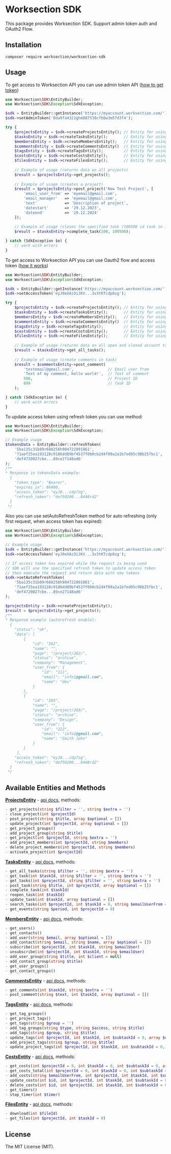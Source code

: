 # Worksection SDK

This package provides Worksection SDK. Support admin token auth and OAuth2 Flow.

## Installation

```
composer require worksection/worksection-sdk
```


## Usage
To get access to Worksection API you can use admin token API ([how to get token](https://worksection.com/en/faq/api-start.html))
```php
use Worksection\SDK\EntityBuilder;
use Worksection\SDK\Exception\SdkException;

$sdk = EntityBuilder::getInstance('https://myaccount.worksection.com/');
$sdk->setAdminToken('0da9fa4321ghm887530cfb8w3m57d3f4');

try {
    $projectsEntity = $sdk->createProjectsEntity(); // Entity for using projects api methods
    $tasksEntity = $sdk->createTasksEntity();       // Entity for using tasks api methods
    $membersEntity = $sdk->createMembersEntity();   // Entity for using members api methods
    $commentsEntity = $sdk->createCommentsEntity()  // Entity for using comments api methods
    $tagsEntity = $sdk->createTagsEntity();         // Entity for using tags api methods
    $costsEntity = $sdk->createCostsEntity();       // Entity for using costs api methods
    $filesEntity = $sdk->createFilesEntity();       // Entity for using files api methods
    
    // Example of usage (returns data on all projects)
    $result = $projectsEntity->get_projects();
    
    // Example of usage (creates a project)
    $result = $projectsEntity->post_project('New Test Project', [
        'email_user_from' => 'myemail@gmail.com',
        'email_manager'   => 'myemail@gmail.com',
        'text'            => 'Description of project',
        'datestart'       => '29.12.2023',
        'dateend'         => '29.12.2024'
    ]);
    
    // Example of usage (closes the specified task (100500 id task in 100 id project)
    $result = $tasksEntity->complete_task(100, 100500);

} catch (SdkException $e) {
    // work with errors
}
```
To get access to Worksection API you can use Oauth2 flow and access token ([how it works](https://worksection.com/en/faq/oauth.html))
```php
use Worksection\SDK\EntityBuilder;
use Worksection\SDK\Exception\SdkException;

$sdk = EntityBuilder::getInstance('https://myaccount.worksection.com/');
$sdk->setAccessToken('eyJ0eXAiOiJKV...3v3tKTcdp8zg');

try {
    $projectsEntity = $sdk->createProjectsEntity(); // Entity for using projects api methods
    $tasksEntity = $sdk->createTasksEntity();       // Entity for using tasks api methods
    $membersEntity = $sdk->createMembersEntity();   // Entity for using members api methods
    $commentsEntity = $sdk->createCommentsEntity()  // Entity for using comments api methods
    $tagsEntity = $sdk->createTagsEntity();         // Entity for using tags api methods
    $costsEntity = $sdk->createCostsEntity();       // Entity for using costs api methods
    $filesEntity = $sdk->createFilesEntity();       // Entity for using files api methods
    
    // Example of usage (returns data on all open and closed account tasks/subtasks)
    $result = $tasksEntity->get_all_tasks();
    
    // Example of usage (create comments in task)
    $result = $commentsEntity->post_comment(
        'testemail@gmail.com',               // Email user from
        'Text of my comment, hello world!',  // Text of comment
        500,                                 // Project ID
        899                                  // Task ID
    );

} catch (SdkException $e) {
    // work with errors
}
```
To update access token using refresh token you can use method:
```php
use Worksection\SDK\EntityBuilder;
use Worksection\SDK\Exception\SdkException;

// Example usage
$tokensData = EntityBuilder::refreshToken(
    '5ba135c31b89r688256h984722891861',                                 // client id
    '71aef25ea193128c9186dd89bf4537f0b0cb2d4f09a2a1b7ed05c98b25fbc1',   // client secret
    'def4720027cbe...89ce27148ad6'                                      // refresh token
);
/**
* Response in tokensData example:
  {
    "token_type": "Bearer",
    "expires_in": 86400,
    "access_token": "eyJ0...cdp7zg",
    "refresh_token": "def50200...8448rd2"
  }
 */
```
Also you can use setAutoRefreshToken method for auto refreshing (only first request, when access token has expired):
```php
use Worksection\SDK\EntityBuilder;
use Worksection\SDK\Exception\SdkException;

// Example usage
$sdk = EntityBuilder::getInstance('https://myaccount.worksection.com/');
$sdk->setAccessToken('eyJ0eXAiOiJKV...3v3tKTcdp8zg');

// If access token has expired while the request is being used
// SDK will use the specified refresh token to update access token
// then execute the request and return data with new tokens
$sdk->setAutoRefreshToken(
    '5ba135c31b89r688256h984722891861',                                 // client id
    '71aef25ea193128c9186dd89bf4537f0b0cb2d4f09a2a1b7ed05c98b25fbc1',   // client secret
    'def4720027cbe...89ce27148ad6'                                      // refresh token
);

$projectsEntity = $sdk->createProjectsEntity();
$result = $projectsEntity->get_projects();
/**
* Response example (autorefresh enable):
  {
    "status": "ok",
    "data": [
        {
            "id": "262",
            "name": "",
            "page": "/project/262/",
            "status": "archive",
            "company": "Management",
            "user_from": {
                "id": "111",
                "email": "info1@gmail.com",
                "name": "dev"
            }
        },
        {
            "id": "203",
            "name": "",
            "page": "/project/203/",
            "status": "archive",
            "company": "Design",
            "user_from": {
                "id": "222",
                "email": "info2@gmail.com",
                "name": "Smith John"
            }
        }
     ],
    "access_token": "eyJ0...cdp7zg",
    "refresh_token": "def50200...8448rd2"
  }
 */
```

## Available Entities and Methods

**[ProjectsEntity](https://github.com/vadymskk/worksection-sdk/blob/develop/src/Entity/ProjectsEntity.php)** - [api docs](https://worksection.com/en/faq/api-projects.html), methods:
```php
- get_projects(string $filter = '', string $extra = '')
- close_project(int $projectId)
- post_project(string $title, array $optional = [])
- update_project(int $projectId, array $optional = [])
- get_project_groups()
- add_project_group(string $title)
- get_project(int $projectId, string $extra = '')
- add_project_members(int $projectId, string $members)
- delete_project_members(int $projectId, string $members)
- activate_project(int $projectId)
```

**[TasksEntity](https://github.com/vadymskk/worksection-sdk/blob/develop/src/Entity/TasksEntity.php)** - [api docs](https://worksection.com/en/faq/api-task.html), methods:
```php
- get_all_tasks(string $filter = '', string $extra = '')
- get_task(int $taskId, string $filter = '', string $extra = '')
- get_tasks(int $projectId, string $filter = '', string $extra = '')
- post_task(string $title, int $projectId, array $optional = [])
- complete_task(int $taskId)
- reopen_task(int $taskId)
- update_task(int $taskId, array $optional = [])
- search_tasks(int $projectId, int $taskId = 0, string $emailUserFrom = '', string $emailUserTo = '', string $filter = '', string $status = '')
- get_events(string $period, int $projectId = 0)
```

**[MembersEntity](https://github.com/vadymskk/worksection-sdk/blob/develop/src/Entity/MembersEntity.php)** - [api docs](https://worksection.com/en/faq/api-user.html), methods:
```php
- get_users()
- get_contacts()
- add_user(string $email, array $optional = [])
- add_contact(string $email, string $name, array $optional = [])
- subscribe(int $projectId, int $taskId, string $emailUser)
- unsubscribe(int $projectId, int $taskId, string $emailUser)
- add_user_group(string $title, int $client = null)
- add_contact_group(string $title)
- get_user_groups()
- get_contact_groups()
```

**[CommentsEntity](https://github.com/vadymskk/worksection-sdk/blob/develop/src/Entity/CommentsEntity.php)** - [api docs](https://worksection.com/en/faq/api-comments.html), methods:
```php
- get_comments(int $taskId, string $extra = '')
- post_comment(string $text, int $taskId, array $optional = [])
```

**[TagsEntity](https://github.com/vadymskk/worksection-sdk/blob/develop/src/Entity/TagsEntity.php)** - [api docs](https://worksection.com/en/faq/api-tags.html), methods:
```php
- get_tag_groups()
- get_project_tags()
- get_tags(string $group = '')
- add_tag_groups(string $type, string $access, string $title)
- add_tags(string $group, string $title)
- update_tags(int $projectId, int $taskId, int $subtaskId = 0, array $optional = [])
- add_project_tags(string $group, string $title)
- update_project_tags(int $projectId, int $taskId, int $subtaskId = 0, array $optional = [])
```

**[CostsEntity](https://github.com/vadymskk/worksection-sdk/blob/develop/src/Entity/CostsEntity.php)** - [api docs](https://worksection.com/en/faq/api-costs.html), methods:
```php
- get_costs(int $projectId = 0, int $taskId = 0, int $subtaskId = 0, array $optional = [])
- get_costs_total(int $projectId = 0, int $taskId = 0, int $subtaskId = 0, array $optional = [])
- add_costs(string $emailUserFrom, int $projectId, int $taskId, int $subtaskId = 0, array $optional = [])
- update_costs(int $id, int $projectId, int $taskId, int $subtaskId = 0, array $optional = [])
- delete_costs(int $id, int $projectId, int $taskId, int $subtaskId = 0)
- get_timers()
- stop_timer(int $timer)
```

**[FilesEntity](https://github.com/vadymskk/worksection-sdk/blob/develop/src/Entity/FilesEntity.php)** - [api docs](https://worksection.com/en/faq/api-files.html), methods:
```php
- download(int $fileId)
- get_files(int $projectId, int $taskId = 0)
```


## License

The MIT License (MIT).
